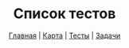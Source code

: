 <div align="center">

# Список тестов

[Главная](https://github.com/dollaween/junior-roadmap/)
|
[Карта](https://github.com/dollaween/junior-roadmap/roadmap/README.md)
|
[Тесты](https://github.com/dollaween/junior-roadmap/tests/README.md)
|
[Задачи](https://github.com/dollaween/junior-roadmap/tasks/README.md)

</div>
